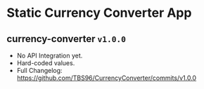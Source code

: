 # Static Currency Converter App

## currency-converter `v1.0.0`

- No API Integration yet.
- Hard-coded values.
- Full Changelog: https://github.com/TBS96/CurrencyConverter/commits/v1.0.0